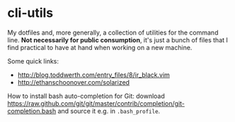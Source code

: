 # cli-utils

My dotfiles and, more generally, a collection of utilities for the command line.
**Not necessarily for public consumption**, it's just a bunch of files that I
find practical to have at hand when working on a new machine.

Some quick links:

- <http://blog.toddwerth.com/entry_files/8/ir_black.vim>
- <http://ethanschoonover.com/solarized>

How to install bash auto-completion for Git: download
<https://raw.github.com/git/git/master/contrib/completion/git-completion.bash>
and source it e.g. in `.bash_profile`.
